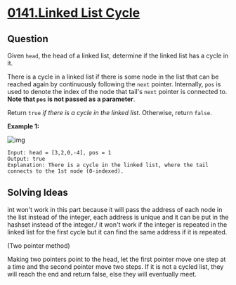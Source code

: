 # [0141.Linked List Cycle](https://leetcode.com/problems/linked-list-cycle/)

## Question

Given `head`, the head of a linked list, determine if the linked list has a cycle in it.

There is a cycle in a linked list if there is some node in the list that can be reached again by continuously following the `next` pointer. Internally, `pos` is used to denote the index of the node that tail's `next` pointer is connected to. **Note that `pos` is not passed as a parameter**.

Return `true` *if there is a cycle in the linked list*. Otherwise, return `false`.

 

**Example 1:**

![img](https://assets.leetcode.com/uploads/2018/12/07/circularlinkedlist.png)

```
Input: head = [3,2,0,-4], pos = 1
Output: true
Explanation: There is a cycle in the linked list, where the tail connects to the 1st node (0-indexed).
```

## Solving Ideas

int won't work in this part because it will pass the address of each node in the list instead of the integer, each address is unique and it can be put in the hashset instead of the integer./ it won't work if the integer is repeated in the linked list for the first cycle but it can find the same address if it is repeated.

(Two pointer method)

Making two pointers point to the head, let the first pointer move one step at a time and the second pointer move two steps. If it is not a cycled list, they will reach the end and return false, else they will eventually meet.
